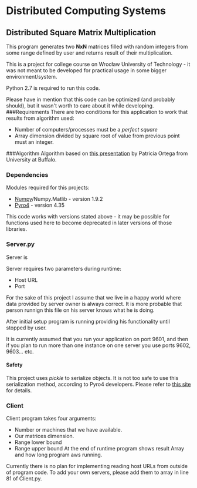 # Distributed Computing Systems
## Distributed Square Matrix Multiplication
This program generates two **NxN** matrices filled with random integers from some range defined by user and returns result of their multiplication.

This is a project for college course on Wrocław University of Technology - it was not meant to be developed for practical usage in some bigger environment/system.

Python 2.7 is required to run this code.

Please have in mention that this code can be optimized (and probably should), but it wasn't worth to care about it while developing. 
###Requirements
There are two conditions for this application to work that results from algorithm used:
* Number of computers/processes must be a *perfect square*
* Array dimension divided by square root of value from previous point must an integer.

###Algorithm
Algorithm based on [this presentation](http://www.cse.buffalo.edu/faculty/miller/Courses/CSE633/Ortega-Fall-2012-CSE633.pdf) by Patricia Ortega from University at Buffalo.

### Dependencies
Modules required for this projects:
* [Numpy](http://www.numpy.org/)/Numpy.Matlib - version 1.9.2
* [Pyro4](https://pythonhosted.org/Pyro4/) - version 4.35

This code works with versions stated above - it may be possible for functions used here to become deprecated in later versions of those libraries.

### Server.py
Server is 

Server requires two parameters during runtime:
* Host URL
* Port

For the sake of this project I assume that we live in a happy world where data provided by server owner is always correct. It is more probable that person runnign this file on his server knows what he is doing. 

After initial setup program is running providing his functionality until stopped by user.

It is currently assumed that you run your application on port 9601, and then if you plan to run more than one instance on one server you use ports 9602, 9603... etc.

#### Safety
This project uses *pickle* to serialize objects. It is not too safe to use this serialization method, according to Pyro4 developers. Please refer to [this site](https://pythonhosted.org/Pyro4/security.html) for details.

### Client
Client program takes four arguments:
* Number or machines that we have available.
* Our matrices dimension.
* Range lower bound
* Range upper bound
At the end of runtime program shows result Array and how long program aws running.

Currently there is no plan for implementing reading host URLs from outside of program code. To add your own servers, please add them to array in line 81 of Client.py.
